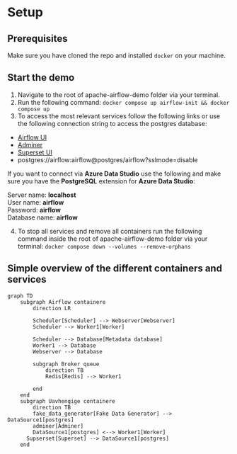 # Setup

## Prerequisites

Make sure you have cloned the repo and installed `docker` on your machine.

## Start the demo

1. Navigate to the root of apache-airflow-demo folder via your terminal.
2. Run the following command: `docker compose up airflow-init && docker compose up`
3. To access the most relevant services follow the following links or use the following connection string to access the postgres database:

- [Airflow UI](http://localhost:8080)
- [Adminer](http://localhost:33380)
- [Superset UI](http://localhost:8088)
- postgres://airflow:airflow@postgres/airflow?sslmode=disable

If you want to connect via **Azure Data Studio** use the following and make sure you have the **PostgreSQL** extension for **Azure Data Studio**:

Server name: **localhost**\
User name: **airflow**\
Password: **airflow**\
Database name: **airflow**

4. To stop all services and remove all containers run the following command inside the root of apache-airflow-demo folder via your terminal: `docker compose down --volumes --remove-orphans`

## Simple overview of the different containers and services

```mermaid
graph TD
    subgraph Airflow containere
        direction LR

        Scheduler[Scheduler] --> Webserver[Webserver]
        Scheduler --> Worker1[Worker]

        Scheduler --> Database[Metadata database]
        Worker1 --> Database
        Webserver --> Database

        subgraph Broker queue
            direction TB
            Redis[Redis] --> Worker1

        end
    end
    subgraph Uavhengige containere
		direction TB
	    fake_data_generator[Fake Data Generator] --> DataSource1[postgres]
	    adminer[Adminer]
	    DataSource1[postgres] <--> Worker1[Worker]
      Supserset[Superset] --> DataSource1[postgres]
	end

```
